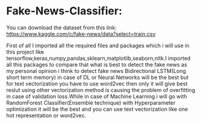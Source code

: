 # Fake-News-Classifier:

You can download the dataset from this link: https://www.kaggle.com/c/fake-news/data?select=train.csv


First of all I imported all the required files and packages which i will use in this project like tensorflow,keras,numpy,pandas,sklearn,matplotlib,seaborn,nltk.I imported all this packages to compare that what is best to detect the fake news as my personal opinion i think to detect fake news Bidirectional LSTM(Long short term memory) in case of DL or  Neural Networks will be the best but for text vectorization you have to use word2vec then only it will give best reslut using other vectorization method is causing the problem of overfitting in case of validation loss.While in case of Machine Learning i will go with RandomForest Classifier(Ensemble technique) with Hyperparameter optimization it will be the best and you can use text vectorization like one hot representation or word2vec.
